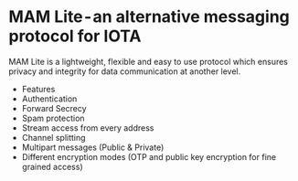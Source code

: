 # MAM Lite - an alternative messaging protocol for IOTA

MAM Lite is a  lightweight, flexible and easy to use protocol which ensures privacy and integrity for data communication at another level.

- Features
- Authentication
- Forward Secrecy
- Spam protection
- Stream access from every address
- Channel splitting
- Multipart messages (Public & Private)
- Different encryption modes (OTP and public key encryption for fine grained access)
